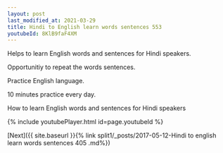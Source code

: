 ```yaml
---
layout: post
last_modified_at: 2021-03-29
title: Hindi to English learn words sentences 553 
youtubeId: 8KlB9faF4XM
---
```

 
 
Helps to learn English words and sentences for Hindi speakers.

Opportunitiy to repeat the words sentences. 

Practice English language. 
 
10 minutes practice every day. 
 
How to learn English words and sentences for Hindi speakers 
 
{% include youtubePlayer.html id=page.youtubeId %}
 
 
[Next]({{ site.baseurl }}{% link  split1/_posts/2017-05-12-Hindi to english learn words sentences 405 .md%})
 
